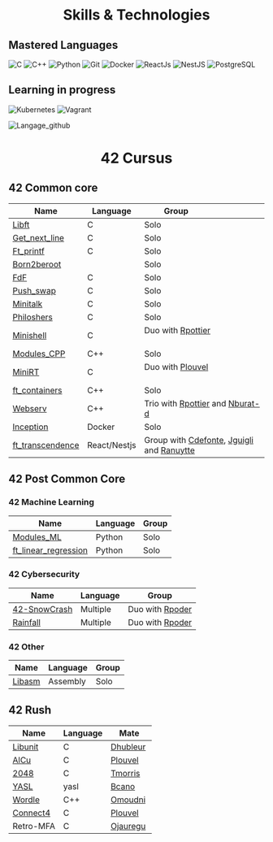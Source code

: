 <h1 align='center'> Skills & Technologies </h1>

## Mastered Languages

![C]
![C++]
![Python]
![Git]
![Docker]
![ReactJs]
![NestJS]
![PostgreSQL]

## Learning in progress

![Kubernetes]
![Vagrant]

![Langage_github]

<h1 align='center'> 42 Cursus </h1>

## 42 Common core

| Name                                   | Language     | Group                                                                        |
|----------------------------------------|--------------|------------------------------------------------------------------------------|
| [Libft][42-libft]                      | C            | Solo                                                                         |
| [Get_next_line][42-get_next_line]      | C            | Solo                                                                         |
| [Ft_printf][42-ft_printf]              | C            | Solo                                                                         |
| [Born2beroot][42-Born2beroot]          |              | Solo                                                                         |
| [FdF][42-FdF]                          | C            | Solo                                                                         |
| [Push_swap][42-push_swap]              | C            | Solo                                                                         |
| [Minitalk][42-minitalk]                | C            | Solo                                                                         |
| [Philoshers][42-Philoshers]            | C            | Solo                                                                         |
| [Minishell][42-Minishell]              | C            | Duo with [Rpottier][Rpottier]                                                |
| [Modules_CPP][42-CPP_Modules]          | C++          | Solo                                                                         |
| [MiniRT][42-miniRT]                    | C            | Duo with [Plouvel][Plouvel]                                                  |
| [ft_containers][42-ft_containers]      | C++          | Solo                                                                         |
| [Webserv][42-Webserv]                  | C++          | Trio with [Rpottier][Rpottier] and [Nburat-d][Nburat-d]                      |
| [Inception][42-Inception]              | Docker       | Solo                                                                         |
| [ft_transcendence][42-ft_transcendence]| React/Nestjs | Group with [Cdefonte][Cdefonte], [Jguigli][Jguigli] and [Ranuytte][Ranuytte] |


## 42 Post Common Core


### 42 Machine Learning

| Name                                            | Language | Group |
|-------------------------------------------------|----------|-------|
| [Modules_ML][42-Modules ML]                     | Python   | Solo  |
| [ft_linear_regression][42-ft_linear_regression] | Python   | Solo  |


### 42 Cybersecurity

| Name                         | Language | Group                      |
|------------------------------|----------|----------------------------|
| [42-SnowCrash][42-SnowCrash] | Multiple | Duo with [Rpoder][Rpoder]  |
| [Rainfall][42-rainfall]      | Multiple | Duo with [Rpoder][Rpoder]  |


### 42 Other

| Name                | Language | Group |
|---------------------|----------|-------|
| [Libasm][42-Libasm] | Assembly | Solo  |


## 42 Rush

| Name                     | Language | Mate                 |
|--------------------------|----------|----------------------|
| [Libunit][42-libunit]    | C        | [Dhubleur][Dhubleur] |
| [AlCu][42-AlCu]          | C        | [Plouvel][Plouvel]   |
| [2048][42-Wong_kar_Wai]  | C        | [Tmorris][Tmorris]   |
| [YASL][42-YASL]          | yasl     | [Bcano][Bcano]       |
| [Wordle][42-Wordle]      | C++      | [Omoudni][Omoudni]   |
| [Connect4][42-Connect4]  | C        | [Plouvel][Plouvel]   |
| Retro-MFA                | C        | [Ojauregu][Ojauregu] |




<!-- Lien repo github --->

[42-CPP_Modules]: https://github.com/bsavinel/42-CPP_Modules
[42-libft]: https://github.com/bsavinel/42-libft
[42-get_next_line]: https://github.com/bsavinel/42-get_next_line
[42-ft_printf]: https://github.com/bsavinel/42-ft_printf
[42-Born2beroot]: https://github.com/bsavinel/42-Born2beroot
[42-FdF]: https://github.com/bsavinel/42-FdF
[42-push_swap]: https://github.com/bsavinel/42-push_swap
[42-minitalk]: https://github.com/bsavinel/42-minitalk
[42-Philoshers]: https://github.com/bsavinel/42-Philosophers
[42-libunit]: https://github.com/bsavinel/42-libunit
[42-AlCu]: https://github.com/bsavinel/42-AlCu
[42-Minishell]: https://github.com/bsavinel/42-Minishell
[42-Wong_kar_Wai]: https://github.com/bsavinel/42-Wong_kar_Wai
[42-YASL]: https://github.com/bsavinel/42-YASL
[42-Wordle]: https://github.com/bsavinel/42-Wordle
[42-Connect4]: https://github.com/bsavinel/42-Connect4
[42-miniRT]: https://github.com/bsavinel/42-miniRT
[42-ft_containers]:https://github.com/bsavinel/42-ft_containers
[42-Webserv]:https://github.com/bsavinel/42-Webserv
[42-Inception]:https://github.com/bsavinel/42-Inception
[42-ft_transcendence]:https://github.com/bsavinel/ft_transcendence
[42-ft_linear_regression]:https://github.com/bsavinel/42-ft_linear_regression
[42-Modules ML]:https://github.com/bsavinel/42-ML_Module
[42-Libasm]:https://github.com/bsavinel/42-libasm
[42-SnowCrash]:https://github.com/bsavinel/42-SnowCrash
[42-rainfall]:https://github.com/rpoder/42-rainfall

<!-- Mate of project --->

[Nburat-d]: https://github.com/nicolasb1607
[Plouvel]: https://github.com/noctuelles
[Dhubleur]: https://github.com/dams333
[Rpottier]: https://github.com/RodolphePottier
[Tmorris]: https://github.com/tmorris42
[Bcano]: https://github.com/BarbaraC12
[Omoudni]: https://github.com/OUAFABULOUS
[Ojauregu]: https://github.com/Oceanejau
[Cdefonte]: https://github.com/cdefonte42
[Jguigli]: https://github.com/Thegreymago
[Ranuytte]: https://gitlab.com/ranuytte
[Rpoder]: https://github.com/rpoder

<!-- Github Link --->

[Langage_github]: https://github-readme-stats.vercel.app/api/top-langs/?username=bsavinel&hide=roff,php,html,perl&layout=compact&theme=radical&show
[C]: https://img.shields.io/badge/C-%2300599C.svg?style=for-the-badge&logo=c&logoColor=white
[C++]: https://img.shields.io/badge/C++-%2300599C.svg?style=for-the-badge&logo=c%2B%2B&logoColor=white
[Docker]: https://img.shields.io/badge/Docker-2CA5E0?style=for-the-badge&logo=docker&logoColor=white
[Python]: https://img.shields.io/badge/Python-3776AB?style=for-the-badge&logo=python&logoColor=white
[ReactJs]: https://img.shields.io/badge/React-20232A?style=for-the-badge&logo=react&logoColor=61DAFB
[PostgreSQL]: https://img.shields.io/badge/PostgreSQL-336791?style=for-the-badge&logo=postgresql&logoColor=white
[NestJs]: https://img.shields.io/badge/-NestJs-ea2845?style=for-the-badge&logo=nestjs&logoColor=white
[Git]: https://img.shields.io/badge/git-%23F05033.svg?style=for-the-badge&logo=git&logoColor=white
[Kubernetes]: https://img.shields.io/badge/kubernetes-326CE5.svg?style=for-the-badge&logo=kubernetes&logoColor=white
[Vagrant]: https://img.shields.io/badge/vagrant-1868F2.svg?style=for-the-badge&logo=vagrant&logoColor=white

